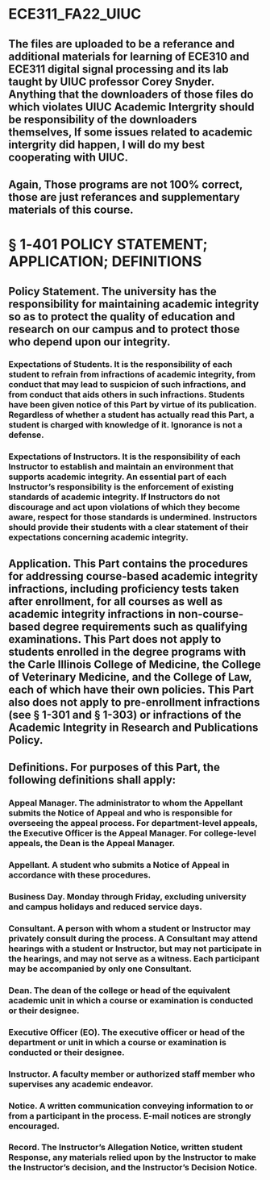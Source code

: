 # ECE311_FA22_UIUC
## The files are uploaded to be a referance and additional materials for learning of ECE310 and ECE311 digital signal processing and its lab taught by UIUC professor Corey Snyder. Anything that the downloaders of those files do which violates UIUC Academic Intergrity should be responsibility of the downloaders themselves, If some issues related to academic intergrity did happen, I will do my best cooperating with UIUC.
## Again, Those programs are not 100% correct, those are just referances and supplementary materials of this course.

# § 1‑401 POLICY STATEMENT; APPLICATION; DEFINITIONS
## Policy Statement. The university has the responsibility for maintaining academic integrity so as to protect the quality of education and research on our campus and to protect those who depend upon our integrity.
### Expectations of Students. It is the responsibility of each student to refrain from infractions of academic integrity, from conduct that may lead to suspicion of such infractions, and from conduct that aids others in such infractions. Students have been given notice of this Part by virtue of its publication. Regardless of whether a student has actually read this Part, a student is charged with knowledge of it. Ignorance is not a defense.
### Expectations of Instructors. It is the responsibility of each Instructor to establish and maintain an environment that supports academic integrity. An essential part of each Instructor’s responsibility is the enforcement of existing standards of academic integrity. If Instructors do not discourage and act upon violations of which they become aware, respect for those standards is undermined. Instructors should provide their students with a clear statement of their expectations concerning academic integrity.
## Application. This Part contains the procedures for addressing course-based academic integrity infractions, including proficiency tests taken after enrollment, for all courses as well as academic integrity infractions in non-course-based degree requirements such as qualifying examinations. This Part does not apply to students enrolled in the degree programs with the Carle Illinois College of Medicine, the College of Veterinary Medicine, and the College of Law, each of which have their own policies. This Part also does not apply to pre-enrollment infractions (see § 1-301 and § 1-303) or infractions of the Academic Integrity in Research and Publications Policy.
## Definitions. For purposes of this Part, the following definitions shall apply:
### Appeal Manager. The administrator to whom the Appellant submits the Notice of Appeal and who is responsible for overseeing the appeal process. For department-level appeals, the Executive Officer is the Appeal Manager. For college-level appeals, the Dean is the Appeal Manager.
### Appellant. A student who submits a Notice of Appeal in accordance with these procedures.
### Business Day. Monday through Friday, excluding university and campus holidays and reduced service days.
### Consultant. A person with whom a student or Instructor may privately consult during the process. A Consultant may attend hearings with a student or Instructor, but may not participate in the hearings, and may not serve as a witness. Each participant may be accompanied by only one Consultant.
### Dean. The dean of the college or head of the equivalent academic unit in which a course or examination is conducted or their designee.
### Executive Officer (EO). The executive officer or head of the department or unit in which a course or examination is conducted or their designee.
### Instructor. A faculty member or authorized staff member who supervises any academic endeavor.
### Notice. A written communication conveying information to or from a participant in the process. E-mail notices are strongly encouraged.
### Record. The Instructor’s Allegation Notice, written student Response, any materials relied upon by the Instructor to make the Instructor’s decision, and the Instructor’s Decision Notice.
